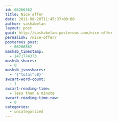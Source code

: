 ```yaml
---
id: 66266362
title: Nice offer
date: 2011-08-20T11:45:37+00:00
author: sashabelan
layout: post
guid: http://sashabelan.posterous.com/nice-offer
permalink: /nice-offer/
posterous_post:
  - 66266362
mashsb_timestamp:
  - 1471774373
mashsb_shares:
  - 0
mashsb_jsonshares:
  - '{"total":0}'
swcart-word-count:
  - 1
swcart-reading-time:
  - less then a minute
swcart-reading-time-raw:
  - 0
categories:
  - uncategorized
---
```

[](http://instagr.am/p/Kw_yR/)